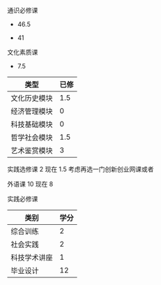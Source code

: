 通识必修课 

+ 46.5 

+ 41

文化素质课 

+ 7.5  


|  类型   | 已修  |
|  ----  | ----  |
| 文化历史模块 | 1.5    	|
| 经济管理模块 | 0  		|
| 科技基础模块 | 0    	|
| 哲学社会模块 | 1.5    	|
| 艺术鉴赏模块 | 3    	|

实践选修课 2 现在 1.5
考虑再选一门创新创业网课或者

外语课 10 现在 8

实践必修课

| 类别     | 学分 |
| -------- | ---- |
|综合训练 |2|
|社会实践 |2|
|科技学术讲座 |1|
|毕业设计 |12|

